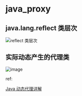 # java_proxy

## java.lang.reflect 类层次

![reflect 类层次](https://user-images.githubusercontent.com/2216435/75949241-9133d580-5ee0-11ea-86c0-4453f2646430.png)
	
## 实际动态产生的代理类
![image](https://user-images.githubusercontent.com/2216435/75949547-86c60b80-5ee1-11ea-810f-e5e51f512d61.png)

ref:

[Java 动态代理详解](https://juejin.im/post/5c1ca8df6fb9a049b347f55c)
